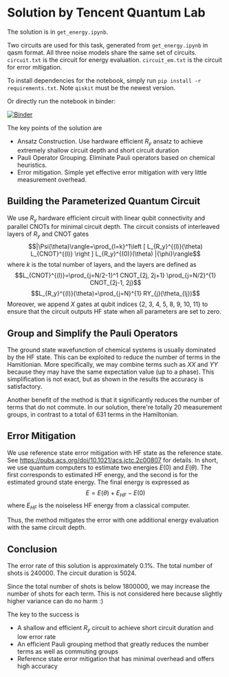 # Solution by Tencent Quantum Lab

The solution is in `get_energy.ipynb`.

Two circuits are used for this task, generated from `get_energy.ipynb` in qasm format. All three noise models share the same set of circuits. `circuit.txt` is the circuit for energy evaluation. `circuit_em.txt` is the circuit for error mitigation.

To install dependencies for the notebook, simply run `pip install -r requirements.txt`. Note `qiskit` must be the newest version.

Or directly run the notebook in binder:

[![Binder](https://mybinder.org/badge_logo.svg)](https://mybinder.org/v2/gh/liwt31/QC-Contest-Demo/HEAD)


The key points of the solution are
- Ansatz Construction. Use hardware efficient $R_y$ ansatz to achieve extremely shallow circuit depth and short circuit duration
- Pauli Operator Grouping. Eliminate Pauli operators based on chemical heuristics.
- Error mitigation. Simple yet effective error mitigation with very little measurement overhead.

## Building the Parameterized Quantum Circuit
We use $R_y$ hardware efficient circuit with linear qubit connectivity and parallel CNOTs for minimal circuit depth.
The circuit consists of interleaved layers of $R_y$ and CNOT gates
$$|\Psi(\theta)\rangle=\prod_{l=k}^1\left [ L_{R_y}^{(l)}(\theta) L_{CNOT}^{(l)} \right ] L_{R_y}^{(0)}(\theta) |{\phi}\rangle$$
where $k$ is the total number of layers, and the layers are defined as
$$L_{CNOT}^{(l)}=\prod_{j=N/2-1}^1 CNOT_{2j, 2j+1} \prod_{j=N/2}^{1} CNOT_{2j-1, 2j}$$
$$L_{R_y}^{(l)}(\theta)=\prod_{j=N}^{1} RY_{j}(\theta_{lj})$$
Moreover, we append $X$ gates at qubit indices {2, 3, 4, 5, 8, 9, 10, 11} to ensure that the circuit outputs HF state when all parameters are set to zero.


## Group and Simplify the Pauli Operators
The ground state wavefunction of chemical systems is usually dominated by the HF state. This can be exploited to reduce the number of terms in the Hamitlonian. More specifically, we may combine terms such as $XX$ and $YY$ because they may have the same expectation value (up to a phase).
This simplification is not exact, but as shown in the results the accuracy is satisfactory.

Another benefit of the method is that it significantly reduces the number of terms that do not commute. In our solution, there're totally 20 measurement groups, in contrast to a total of 631 terms in the Hamiltonian.


## Error Mitigation
We use reference state error mitigation with HF state as the reference state. See https://pubs.acs.org/doi/10.1021/acs.jctc.2c00807 for details.
In short, we use quantum computers to estimate two energies $E(0)$ and $E(\theta)$. The first corresponds to estimated HF energy, and the second is for the estimated ground state energy.
The final energy is expressed as
$$E = E(\theta) + E_{HF} - E(0)$$
where $E_{HF}$ is the noiseless HF energy from a classical computer.

Thus, the method mitigates the error with one additional energy evaluation with the same circuit depth.


## Conclusion

The error rate of this solution is approximately 0.1%. The total number of shots is 240000. The circuit duration is 5024.

Since the total number of shots is below 1800000, we may increase the number of shots for each term. This is not considered here because slightly higher variance can do no harm :)

The key to the success is
- A shallow and efficient $R_y$ circuit to achieve short circuit duration and low error rate
- An efficient Pauli grouping method that greatly reduces the number terms as well as commuting groups
- Reference state error mitigation that has minimal overhead and offers high accuracy
